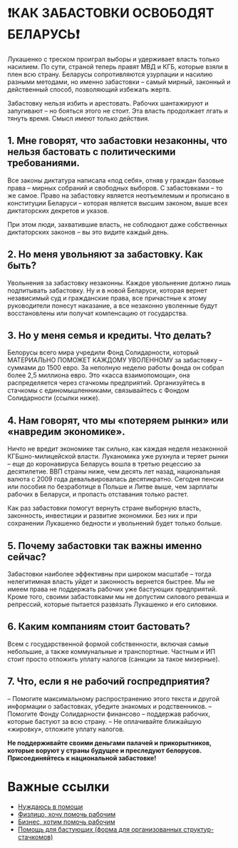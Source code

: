 # ❗️КАК ЗАБАСТОВКИ ОСВОБОДЯТ БЕЛАРУСЬ❗️
 
Лукашенко с треском проиграл выборы и удерживает власть только насилием. По сути, страной теперь правят МВД и КГБ, которые взяли в плен всю страну. Беларусы сопротивляются узурпации и насилию разными методами, но именно забастовки – самый мирный, законный и действенный способ, позволяющий избежать жертв.

Забастовку нельзя избить и арестовать. Рабочих шантажируют и запугивают – но бояться этого не стоит. Эта власть продолжает лгать и тянуть время. Смысл имеют только действия.
 
## 1. Мне говорят, что забастовки незаконны, что нельзя бастовать с политическими требованиями. 
 
Все законы диктатура написала «под себя», отняв у граждан базовые права – мирных собраний и свободных выборов. С забастовками – то же самое. Право на забастовку является неотъемлемым и прописано в конституции Беларуси – которая является высшим законом, выше всех диктаторских декретов и указов.
 
При этом люди, захватившие власть, не соблюдают даже собственных диктаторских законов – вы это видите каждый день. 
 
## 2. Но меня увольняют за забастовку. Как быть?
 
Увольнения за забастовку незаконны. Каждое увольнение должно лишь подпитывать забастовку. Ну и в новой Беларуси, которая вернет независимый суд и гражданские права, все причастные к этому руководители понесут наказание, а все незаконно уволенные будут восстановлены или получат компенсацию от государства.
 
## 3. Но у меня семья и кредиты. Что делать?
 
Белорусы всего мира учредили Фонд Солидарности, который МАТЕРИАЛЬНО ПОМОЖЕТ КАЖДОМУ УВОЛЕННОМУ за забастовку – суммами до 1500 евро. За неполную неделю работы фонда он собрал более 2,5 миллиона евро. Это «касса взаимопомощи», она распределяется через стачкомы предприятий. Организуйтесь в стачкомы с единомышленниками, связывайтесь с Фондом Солидарности (ссылки ниже).
 
## 4. Нам говорят, что мы «потеряем рынки» или «навредим экономике».
 
Ничто не вредит экономике так сильно, как каждая неделя незаконной КГБшно-милицейской власти. Луканомика уже рухнула и теряет рынки – еще до коронавируса Беларусь вошла в третью рецессию за десятилетие. ВВП страны ниже, чем десять лет назад, национальная валюта с 2009 года девальвировалась десятикратно. Сегодня пенсии или пособия по безработице в Польше и Литве выше, чем зарплаты рабочих в Беларуси, и пропасть отставания только растет.
 
Как раз забастовки помогут вернуть стране выборную власть, законность, инвестиции и развитие экономики. Без них и при сохранении Лукашенко бедности и увольнений будет только больше.


## 5. Почему забастовки так важны именно сейчас?
 
Забастовки наиболее эффективны при широком масштабе – тогда нелегитимная власть уйдет и законность вернется быстрее. Мы не имеем права не поддержать рабочих уже бастующих предприятий. Кроме того, своими забастовками мы не допустим силового реванша и репрессий, которые пытается развязать Лукашенко и его силовики.

 
## 6. Каким компаниям стоит бастовать?
 
Всем с государственной формой собственности, включая самые небольшие, а также коммунальные и транспортные. Частным и ИП стоит просто отложить уплату налогов (санкции за такое мизерные).
 

## 7. Что, если я не рабочий госпредприятия?

– Помогите максимальному распространению этого текста и другой информации о забастовках, убедите знакомых и родственников.
– Помогите Фонду Солидарности финансово – поддержав рабочих, которые бастуют за всю страну.
– Не оплачивайте ближайшую «жировку», отложите уплату налогов.
 
**Не поддерживайте своими деньгами палачей и прикорытников, которые воруют у страны будущее и преследуют белорусов. Присоединяйтесь к национальной забастовке!**
 
# Важные ссылки

- [Нуждаюсь в помощи](https://bit.ly/3gZC63X)
- [Физлицо, хочу помочь рабочим](https://bit.ly/344ANgH)
- [Бизнес, хотим помочь рабочим](https://bit.ly/3axKg14)
- [Помощь для бастующих (форма для организованных структур-стачкомов)](https://bit.ly/2E4UOsp)
